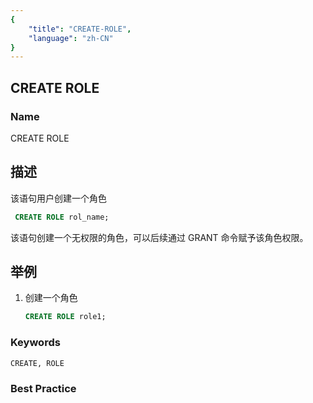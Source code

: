 ```yaml
---
{
    "title": "CREATE-ROLE",
    "language": "zh-CN"
}
---
```


## CREATE ROLE

### Name

CREATE ROLE

## 描述

该语句用户创建一个角色

```sql
 CREATE ROLE rol_name;
```

该语句创建一个无权限的角色，可以后续通过 GRANT 命令赋予该角色权限。

## 举例

1. 创建一个角色

    ```sql
    CREATE ROLE role1;
    ```

### Keywords

    CREATE, ROLE

### Best Practice

